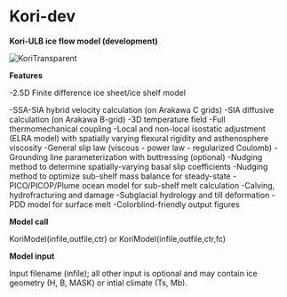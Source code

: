 # Kori-dev
**Kori-ULB ice flow model (development)**

![KoriTransparent](https://github.com/FrankPat/Kori-dev/assets/62480664/039cc0b4-914a-4698-8fe2-62663d3f0a0b)

**Features**

-2.5D Finite difference ice sheet/ice shelf model

-SSA-SIA hybrid velocity calculation (on Arakawa C grids)
-SIA diffusive calculation (on Arakawa B-grid)
-3D temperature field
-Full thermomechanical coupling
-Local and non-local isostatic adjustment (ELRA model) with spatially varying flexural rigidity and asthenosphere viscosity
-General slip law (viscous - power law - regularized Coulomb)
-Grounding line parameterization with buttressing (optional)
-Nudging method to determine spatially-varying basal slip coefficients
-Nudging method to optimize sub-shelf mass balance for steady-state
-PICO/PICOP/Plume ocean model for sub-shelf melt calculation
-Calving, hydrofracturing and damage
-Subglacial hydrology and till deformation
-PDD model for surface melt
-Colorblind-friendly output figures

**Model call**

KoriModel(infile,outfile,ctr)
or
KoriModel(infile,outfile,ctr,fc)


**Model input**

Input filename (infile); all other input is optional and may contain ice geometry (H, B, MASK) or intial climate (Ts, Mb).
  
  
